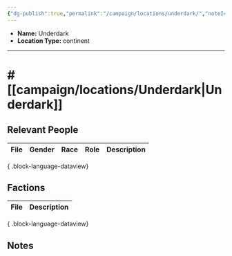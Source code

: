 ```yaml
---
{"dg-publish":true,"permalink":"/campaign/locations/underdark/","noteIcon":"","created":"2025-10-26T19:39:02.051-07:00","updated":"2025-10-27T16:35:55.698-07:00"}
---
```



<p><span><ul>
<li dir="auto"><strong>Name:</strong> Underdark</li>
<li dir="auto"><strong>Location Type:</strong> continent</li>
</ul></span></p>

---

# # [[campaign/locations/Underdark\|Underdark]]


## Relevant People
| File | Gender | Race | Role | Description |
| ---- | ------ | ---- | ---- | ----------- |

{ .block-language-dataview}

## Factions
| File | Description |
| ---- | ----------- |

{ .block-language-dataview}

## Notes
